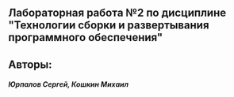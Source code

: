 ## Лабораторная работа №2 по дисциплине "Технологии сборки и развертывания программного обеспечения"

## Aвторы:
<h5>Юрпалов Сергей, Кошкин Михаил</h5>